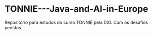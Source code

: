 # TONNIE---Java-and-AI-in-Europe
Repositório para estudos do curso TONNIE pela DIO.
Com os desafios pedidos.

